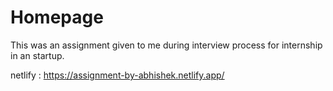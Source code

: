 # Homepage

This was an assignment given to me during interview process for internship in an startup.

netlify : https://assignment-by-abhishek.netlify.app/
